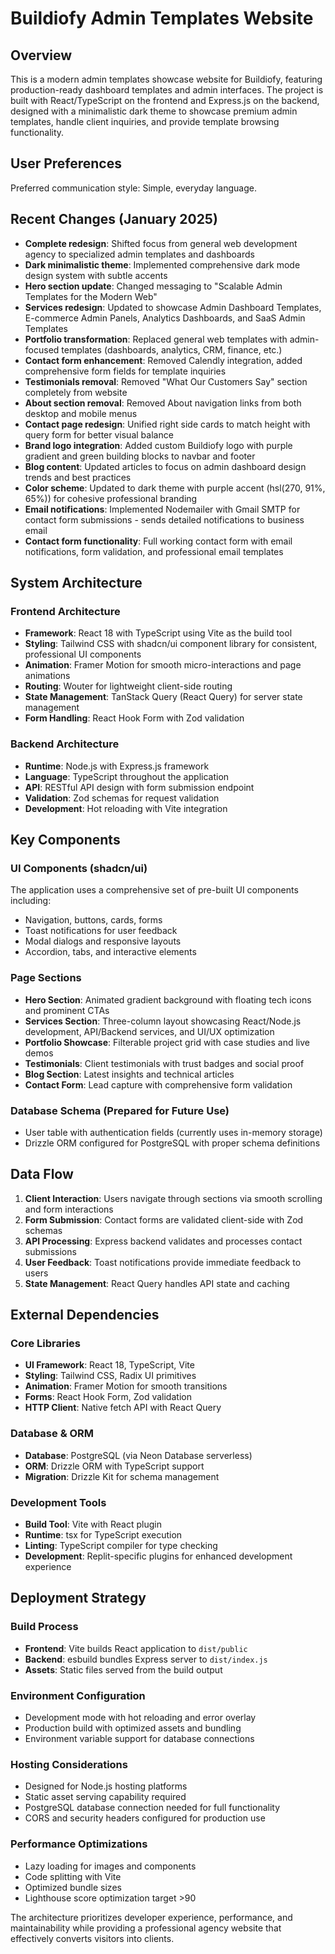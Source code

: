 # Buildiofy Admin Templates Website

## Overview

This is a modern admin templates showcase website for Buildiofy, featuring production-ready dashboard templates and admin interfaces. The project is built with React/TypeScript on the frontend and Express.js on the backend, designed with a minimalistic dark theme to showcase premium admin templates, handle client inquiries, and provide template browsing functionality.

## User Preferences

Preferred communication style: Simple, everyday language.

## Recent Changes (January 2025)

- **Complete redesign**: Shifted focus from general web development agency to specialized admin templates and dashboards
- **Dark minimalistic theme**: Implemented comprehensive dark mode design system with subtle accents
- **Hero section update**: Changed messaging to "Scalable Admin Templates for the Modern Web"
- **Services redesign**: Updated to showcase Admin Dashboard Templates, E-commerce Admin Panels, Analytics Dashboards, and SaaS Admin Templates
- **Portfolio transformation**: Replaced general web templates with admin-focused templates (dashboards, analytics, CRM, finance, etc.)
- **Contact form enhancement**: Removed Calendly integration, added comprehensive form fields for template inquiries
- **Testimonials removal**: Removed "What Our Customers Say" section completely from website
- **About section removal**: Removed About navigation links from both desktop and mobile menus
- **Contact page redesign**: Unified right side cards to match height with query form for better visual balance
- **Brand logo integration**: Added custom Buildiofy logo with purple gradient and green building blocks to navbar and footer
- **Blog content**: Updated articles to focus on admin dashboard design trends and best practices
- **Color scheme**: Updated to dark theme with purple accent (hsl(270, 91%, 65%)) for cohesive professional branding
- **Email notifications**: Implemented Nodemailer with Gmail SMTP for contact form submissions - sends detailed notifications to business email
- **Contact form functionality**: Full working contact form with email notifications, form validation, and professional email templates

## System Architecture

### Frontend Architecture
- **Framework**: React 18 with TypeScript using Vite as the build tool
- **Styling**: Tailwind CSS with shadcn/ui component library for consistent, professional UI components
- **Animation**: Framer Motion for smooth micro-interactions and page animations
- **Routing**: Wouter for lightweight client-side routing
- **State Management**: TanStack Query (React Query) for server state management
- **Form Handling**: React Hook Form with Zod validation

### Backend Architecture
- **Runtime**: Node.js with Express.js framework
- **Language**: TypeScript throughout the application
- **API**: RESTful API design with form submission endpoint
- **Validation**: Zod schemas for request validation
- **Development**: Hot reloading with Vite integration

## Key Components

### UI Components (shadcn/ui)
The application uses a comprehensive set of pre-built UI components including:
- Navigation, buttons, cards, forms
- Toast notifications for user feedback
- Modal dialogs and responsive layouts
- Accordion, tabs, and interactive elements

### Page Sections
- **Hero Section**: Animated gradient background with floating tech icons and prominent CTAs
- **Services Section**: Three-column layout showcasing React/Node.js development, API/Backend services, and UI/UX optimization
- **Portfolio Showcase**: Filterable project grid with case studies and live demos
- **Testimonials**: Client testimonials with trust badges and social proof
- **Blog Section**: Latest insights and technical articles
- **Contact Form**: Lead capture with comprehensive form validation

### Database Schema (Prepared for Future Use)
- User table with authentication fields (currently uses in-memory storage)
- Drizzle ORM configured for PostgreSQL with proper schema definitions

## Data Flow

1. **Client Interaction**: Users navigate through sections via smooth scrolling and form interactions
2. **Form Submission**: Contact forms are validated client-side with Zod schemas
3. **API Processing**: Express backend validates and processes contact submissions
4. **User Feedback**: Toast notifications provide immediate feedback to users
5. **State Management**: React Query handles API state and caching

## External Dependencies

### Core Libraries
- **UI Framework**: React 18, TypeScript, Vite
- **Styling**: Tailwind CSS, Radix UI primitives
- **Animation**: Framer Motion for smooth transitions
- **Forms**: React Hook Form, Zod validation
- **HTTP Client**: Native fetch API with React Query

### Database & ORM
- **Database**: PostgreSQL (via Neon Database serverless)
- **ORM**: Drizzle ORM with TypeScript support
- **Migration**: Drizzle Kit for schema management

### Development Tools
- **Build Tool**: Vite with React plugin
- **Runtime**: tsx for TypeScript execution
- **Linting**: TypeScript compiler for type checking
- **Development**: Replit-specific plugins for enhanced development experience

## Deployment Strategy

### Build Process
- **Frontend**: Vite builds React application to `dist/public`
- **Backend**: esbuild bundles Express server to `dist/index.js`
- **Assets**: Static files served from the build output

### Environment Configuration
- Development mode with hot reloading and error overlay
- Production build with optimized assets and bundling
- Environment variable support for database connections

### Hosting Considerations
- Designed for Node.js hosting platforms
- Static asset serving capability required
- PostgreSQL database connection needed for full functionality
- CORS and security headers configured for production use

### Performance Optimizations
- Lazy loading for images and components
- Code splitting with Vite
- Optimized bundle sizes
- Lighthouse score optimization target >90

The architecture prioritizes developer experience, performance, and maintainability while providing a professional agency website that effectively converts visitors into clients.